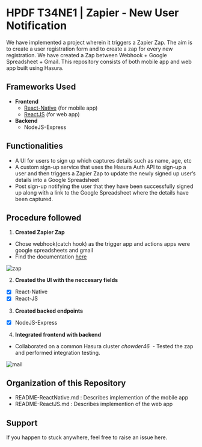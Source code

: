 # HPDF T34NE1 | Zapier - New User Notification

We have implemented a project wherein it triggers a Zapier Zap. The aim is to create a user registration form and to create a zap for every new registration. We have created a Zap between Webhook + Google Spreadsheet + Gmail. This repository consists of both mobile app and web app built using Hasura.

## Frameworks Used
- **Frontend**
  - [React-Native](https://github.com/itssan14/ZapHasura/blob/master/README-ReactNative.md) (for mobile app)
  - [ReactJS](https://github.com/itssan14/ZapHasura/blob/master/README-ReactJS.md) (for web app)
- **Backend**
  - NodeJS-Express
  
## Functionalities
- A UI for users to sign up which captures details such as name, age, etc
- A custom sign-up service that uses the Hasura Auth API to sign-up a user and then triggers a Zapier Zap to update the newly signed up user’s details into a Google Spreadsheet
- Post sign-up notifying the user that they have been successfully signed up along with a link to the Google Spreadsheet where the details have been captured.

## Procedure followed
1. **Created Zapier Zap**
  - Chose webhook(catch hook) as the trigger app and actions apps were google spreadsheets and gmail
  - Find the documentation [here](https://zapier.com/help/zap-creation/#creating-a-zap)
 
 ![zap](https://github.com/itssan14/ZapHasura/blob/master/readme-assets/Zaps.png)

2. **Created the UI with the neccesary fields**
  - [X] React-Native
  - [X] React-JS

3. **Created backed endpoints**
  - [X] NodeJS-Express

4. **Integrated frontend with backend**
  - Collaborated on a common Hasura cluster *chowder46*
  - Tested the zap and performed integration testing.

![mail](https://github.com/itssan14/ZapHasura/blob/master/readme-assets/mail.png)

## Organization of this Repository
  - README-ReactNative.md : Describes implemention of the mobile app 
  - README-ReactJS.md : Describes implemention of the web app

## Support
If you happen to stuck anywhere, feel free to raise an issue here.
